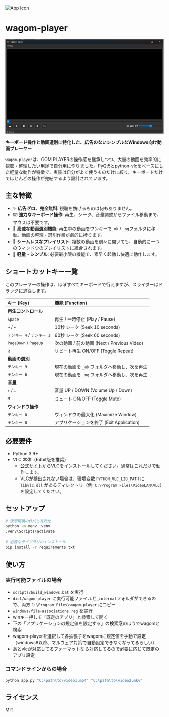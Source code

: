 
![App Icon](resources/icons/app.ico)
# wagom-player

![alt text](doc/img/ss.png)

**キーボード操作と動画選別に特化した、広告のないシンプルなWindows向け動画プレーヤー**

`wagom-player`は、GOM PLAYERの操作感を継承しつつ、大量の動画を効率的に視聴・整理したい用途で自分用に作りました。PyQt5とpython-vlcをベースにした軽量な動作が特徴で、実装は自分がよく使うものだけに絞り、キーボードだけでほとんどの操作が完結するよう設計されています。

## 主な特徴

-   ✨ **広告ゼロ、完全無料**: 視聴を妨げるものは何もありません。
-   ⌨️ **強力なキーボード操作**: 再生、シーク、音量調整からファイル移動まで、マウスは不要です。
-   📂 **高速な動画選別機能**: 再生中の動画をワンキーで`_ok` / `_ng`フォルダに移動。動画の整理・選別作業が劇的に捗ります。
-   🔄 **シームレスなプレイリスト**: 複数の動画を別々に開いても、自動的に一つのウィンドウのプレイリストに統合されます。
-   🚀 **軽量・シンプル**: 必要最小限の機能で、素早く起動し快適に動作します。

## ショートカットキー一覧

このプレーヤーの操作は、ほぼすべてキーボードで行えますが、スライダーはドラッグに追従します。

| キー (Key) | 機能 (Function) |
| :--- | :--- |
| **再生コントロール** | |
| `Space` | 再生 / 一時停止 (Play / Pause) |
| `→` / `←` | 10秒 シーク (Seek 10 seconds) |
| `テンキー 4` / `テンキー 1` | 60秒 シーク (Seek 60 seconds) |
| `PageDown` / `PageUp` | 次の動画 / 前の動画 (Next / Previous Video) |
| `R` | リピート再生 ON/OFF (Toggle Repeat) |
| **動画の選別** | |
| `テンキー 9` | 現在の動画を `_ok` フォルダへ移動し、次を再生 |
| `テンキー 6` | 現在の動画を `_ng` フォルダへ移動し、次を再生 |
| **音量** | |
| `↑` / `↓` | 音量 UP / DOWN (Volume Up / Down) |
| `M` | ミュート ON/OFF (Toggle Mute) |
| **ウィンドウ操作** | |
| `テンキー 0` | ウィンドウの最大化 (Maximize Window) |
| `テンキー 8` | アプリケーションを終了 (Exit Application) |

## 必要要件

-   Python 3.9+
-   VLC 本体（64bit版を推奨）
    -   [公式サイト](https://www.videolan.org/)からVLCをインストールしてください。通常はこれだけで動作します。
    -   VLCが検出されない場合は、環境変数 `PYTHON_VLC_LIB_PATH` に `libvlc.dll` があるディレクトリ（例: `C:\Program Files\VideoLAN\VLC`）を設定してください。

## セットアップ

```bash
# 仮想環境の作成と有効化
python -m venv .venv
.venv\Scripts\activate

# 必要なライブラリのインストール
pip install -r requirements.txt
```

## 使い方

### 実行可能ファイルの場合
- `scripts/build_windows.bat` を実行
- `dist/wagom-player` に実行可能ファイルと`_internal`フォルダができるので、両方 `C:\Program Files\wagom-player` にコピー
- `windows/file-associations.reg` を実行
- winキー押して「既定のアプリ」と検索して開く
- 下の「アプリケーションの規定値を設定する」の検索窓のほうでwagomと検索
- wagom-playerを選択して各拡張子をwagomに規定値を手動で設定（windows8以降、マルウェア対策で自動設定できなくなってるらしい）
- あとvlcが対応してるフォーマットなら対応してるので必要に応じて既定のアプリ設定

### コマンドラインからの場合
```bash
python app.py "C:\path\to\video1.mp4" "C:\path\to\video2.mkv"
```

## ライセンス
MIT.